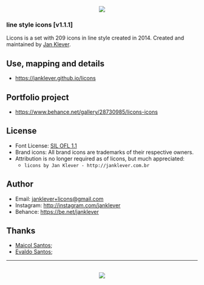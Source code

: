 <p align="center"><img src="http://licons.janklever.com.br/examples/licons.png"/></p>

### line style icons [v1.1.1]

Licons is a set with 209 icons in line style created in 2014.
Created and maintained by [Jan Klever](https://janklever.com.br).


## Use, mapping and details

- https://janklever.github.io/licons


## Portfolio project
- https://www.behance.net/gallery/28730985/licons-icons

## License
- Font License: [SIL OFL 1.1](http://scripts.sil.org/OFL)
- Brand icons: All brand icons are trademarks of their respective owners.
- Attribution is no longer required as of licons, but much appreciated:
  - `licons by Jan Klever - http://janklever.com.br`


## Author
- Email: janklever+licons@gmail.com
- Instagram: http://instagram.com/janklever
- Behance: https://be.net/janklever


## Thanks
- [Maicol Santos](https://github.com/maicol-dg);
- [Evaldo Santos](https://github.com/evaldosantos);




---


<p align="center"><br><img src="http://licons.janklever.com.br/examples/logo.png"/></p>

